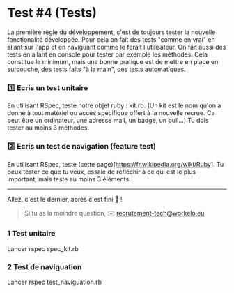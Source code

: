 # Test #4 (Tests)

La première règle du développement, c'est de toujours tester la nouvelle fonctionalité développée. Pour cela on fait des tests "comme en vrai" en allant sur l'app et en naviguant comme le ferait l'utilisateur. On fait aussi des tests en allant en console pour tester par exemple les méthodes.
Cela constitue le minimum, mais une bonne pratique est de mettre en place en surcouche, des tests faits "à la main", des tests automatiques.

### 1️⃣ Ecris un test unitaire

En utilisant RSpec, teste notre objet ruby : kit.rb.
(Un kit est le nom qu'on a donné à tout matériel ou accès spécifique offert à la nouvelle recrue. Ca peut être un ordinateur, une adresse mail, un badge, un pull...)
Tu dois tester au moins 3 méthodes.

### 2️⃣ Ecris un test de navigation (feature test)

En utilisant RSpec, teste (cette page)[https://fr.wikipedia.org/wiki/Ruby].
Tu peux tester ce que tu veux, essaie de réfléchir à ce qui est le plus important, mais teste au moins 3 éléments.

---
Allez, c'est le dernier, après c'est fini 💪 !

> Si tu as la moindre question, ✉️ recrutement-tech@workelo.eu

### 1 Test unitaire
Lancer rspec spec_kit.rb

### 2 Test de naviguation
Lancer rspec test_naviguation.rb
